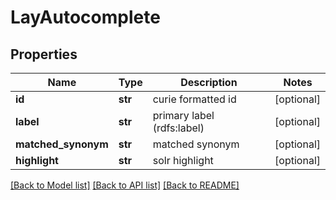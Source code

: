 # LayAutocomplete

## Properties
Name | Type | Description | Notes
------------ | ------------- | ------------- | -------------
**id** | **str** | curie formatted id | [optional] 
**label** | **str** | primary label (rdfs:label) | [optional] 
**matched_synonym** | **str** | matched synonym | [optional] 
**highlight** | **str** | solr highlight | [optional] 

[[Back to Model list]](../README.md#documentation-for-models) [[Back to API list]](../README.md#documentation-for-api-endpoints) [[Back to README]](../README.md)

